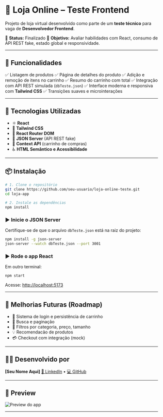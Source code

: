 # 🍭 Loja Online – Teste Frontend

Projeto de loja virtual desenvolvido como parte de um **teste técnico** para vaga de **Desenvolvedor Frontend**.

🚧 **Status:** Finalizado
🎯 **Objetivo:** Avaliar habilidades com React, consumo de API REST fake, estado global e responsividade.

---

## 🚀 Funcionalidades

✅ Listagem de produtos
✅ Página de detalhes do produto
✅ Adição e remoção de itens no carrinho
✅ Resumo do carrinho com total
✅ Integração com API REST simulada (`dbTeste.json`)
✅ Interface moderna e responsiva com **Tailwind CSS**
✅ Transições suaves e microinterações

---

## 🧱 Tecnologias Utilizadas

* ⚛️ **React**
* 🎨 **Tailwind CSS**
* 🔁 **React Router DOM**
* 🔧 **JSON Server** (API REST fake)
* 🧠 **Context API** (carrinho de compras)
* ♿️ **HTML Semântico e Acessibilidade**

---

## 📦 Instalação

```bash
# 1. Clone o repositório
git clone https://github.com/seu-usuario/loja-online-teste.git
cd loja-app

# 2. Instale as dependências
npm install
```

### ▶️ Inicie o JSON Server

Certifique-se de que o arquivo `dbTeste.json` está na raiz do projeto:

```bash
npm install -g json-server
json-server --watch dbTeste.json --port 3001
```

### ▶️ Rode o app React

Em outro terminal:

```bash
npm start
```

Acesse: [http://localhost:5173](http://localhost:5173)

---

## 🔮 Melhorias Futuras (Roadmap)

* 🔐 Sistema de login e persistência de carrinho
* 🔎 Busca e paginação
* 🧹 Filtros por categoria, preço, tamanho
* 💡 Recomendacão de produtos
* 💳 Checkout com integração (mock)

---

## 👨‍💻 Desenvolvido por

**\[Seu Nome Aqui]**
[🔗 LinkedIn](https://linkedin.com/in/seu-usuario) • [💻 GitHub](https://github.com/seu-usuario)

---

## 📸 Preview

<img src="https://via.placeholder.com/800x400" alt="Preview do app" />

---
